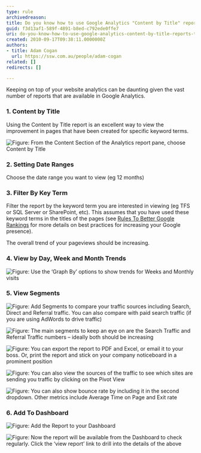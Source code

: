 ```yaml
---
type: rule
archivedreason: 
title: Do you know how to use Google Analytics "Content by Title" reports to track Trends?
guid: f3d13af1-589f-4891-b8ed-c792ede0ffe7
uri: do-you-know-how-to-use-google-analytics-content-by-title-reports-to-track-trends
created: 2010-09-17T09:38:11.0000000Z
authors: 
- title: Adam Cogan
  url: https://ssw.com.au/people/adam-cogan
related: []
redirects: []

---
```


Keeping on top of your website analytics can be daunting given the vast number of reports that are available in Google Analytics.  
<!--endintro-->

### 1. Content by Title

Using the Content by Title report is an excellent way to view the improvement in pages that have been created for specific keyword terms.

![Figure: From the Content Section of the Analytics report pane, choose Content by Title](/rules/do-you-know-how-to-use-google-analytics-content-by-title-reports-to-track-trends/analytics-content-title-report.jpg)

### 2. Setting Date Ranges

Choose the date range you want to view (eg 12 months)

### 3. Filter By Key Term

Filter the report by the keyword term you are interested in viewing (eg TFS or SQL Server or SharePoint, etc). This assumes that you have used these keyword terms in the titles of the pages (see [Rules To Better Google Rankings](/rules-to-better-google-rankings) for more details on best practices for increasing your Google presence).

The overall trend of your pageviews should be increasing.

### 4. View by Day, Week and Month Trends

![Figure: Use the ‘Graph By’ options to show trends for Weeks and Monthly visits](/rules/do-you-know-how-to-use-google-analytics-content-by-title-reports-to-track-trends/analytics-weekly-trend.jpg)

### 5. View Segments

![Figure: Add Segments to compare your traffic sources including Search, Direct and Referral traffic. You can also compare with paid search traffic (if you are using AdWords to drive traffic)](/rules/do-you-know-how-to-use-google-analytics-content-by-title-reports-to-track-trends/analytics-segments.jpg)
 
![Figure: The main segments to keep an eye on are the Search Traffic and Referral Traffic numbers – ideally both should be increasing](/rules/do-you-know-how-to-use-google-analytics-content-by-title-reports-to-track-trends/analytics-content-search-traffic.jpg)

![Figure: You can export the report to PDF and Excel, or email it to your boss. Or, print the report and stick on your company noticeboard in a prominent position](/rules/do-you-know-how-to-use-google-analytics-content-by-title-reports-to-track-trends/analytics-export.jpg)

![Figure: You can also view the sources of the traffic to see which sites are sending you traffic by clicking on the Pivot View](/rules/do-you-know-how-to-use-google-analytics-content-by-title-reports-to-track-trends/analytics-content-sources.jpg)

![Figure: You can also show bounce rate by including it in the second dropdown. Other metrics include Average Time on Page and Exit rate](/rules/do-you-know-how-to-use-google-analytics-content-by-title-reports-to-track-trends/analytics-content-sources-bounce-rate.jpg)

### 6. Add To Dashboard

![Figure: Add the Report to your Dashboard](/rules/do-you-know-how-to-use-google-analytics-content-by-title-reports-to-track-trends/analytics-add-dashboard.jpg)

![Figure: Now the report will be available from the Dashboard to check regularly. Click the ‘view report’ link to drill into the details of the above](/rules/do-you-know-how-to-use-google-analytics-content-by-title-reports-to-track-trends/analytics-dashboard.jpg)

